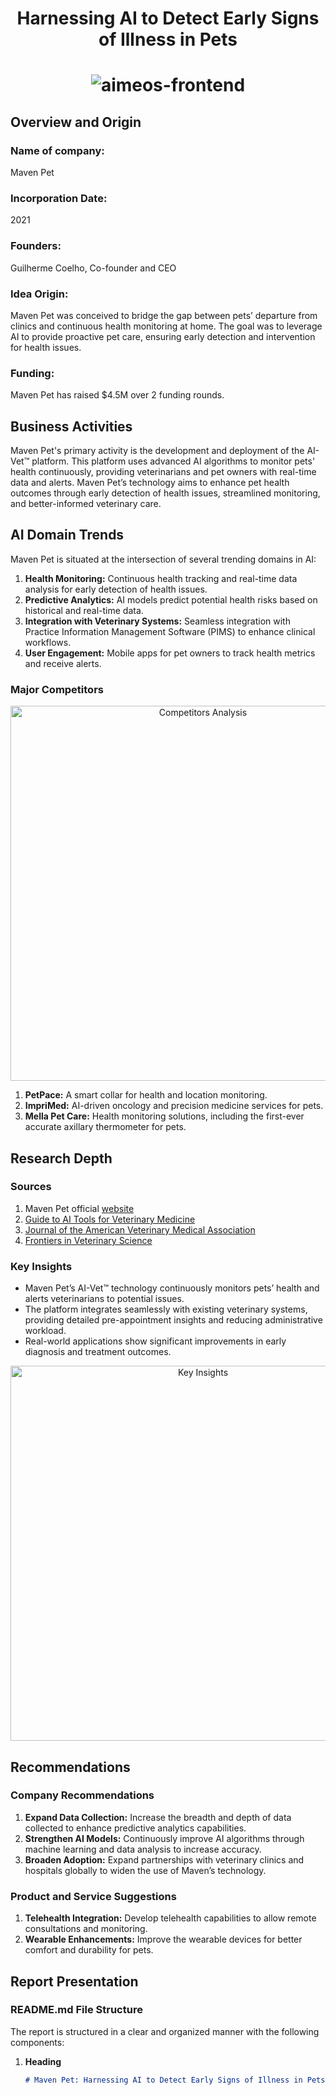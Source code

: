 <div align="center">
  <h1>Harnessing AI to Detect Early Signs of Illness in Pets<h1>



![aimeos-frontend](https://maven.pet/img/main/share.jpg)

</div>

## Overview and Origin
<h3> Name of company:</h3> <span style="display: inline;">Maven Pet</span>

<h3>Incorporation Date:</h3> <span style="display: inline;">2021</span>

<h3>Founders:</h3> <span style="display: inline;">Guilherme Coelho, Co-founder
and CEO</span>

<h3>Idea Origin:</h3> <span style="display: inline;">Maven Pet was conceived to
bridge the gap between pets’ departure from clinics and continuous health
monitoring at home. The goal was to leverage AI to provide proactive pet care,
ensuring early detection and intervention for health issues.</span>

<h3>Funding:</h3> <span style="display: inline;">Maven Pet has raised $4.5M
over 2 funding rounds.</span>


## Business Activities
Maven Pet's primary activity is the development and deployment of the AI-Vet™ platform. This platform uses advanced AI algorithms to monitor pets' health continuously, providing veterinarians and pet owners with real-time data and alerts. Maven Pet’s technology aims to enhance pet health outcomes through early detection of health issues, streamlined monitoring, and better-informed veterinary care.

## AI Domain Trends
Maven Pet is situated at the intersection of several trending domains in AI:
1. **Health Monitoring:** Continuous health tracking and real-time data analysis for early detection of health issues.
2. **Predictive Analytics:** AI models predict potential health risks based on historical and real-time data.
3. **Integration with Veterinary Systems:** Seamless integration with Practice Information Management Software (PIMS) to enhance clinical workflows.
4. **User Engagement:** Mobile apps for pet owners to track health metrics and receive alerts.

### Major Competitors
<div align="center">
  <img src="https://via.placeholder.com/800x400" alt="Competitors Analysis" width="600">
</div>

1. **PetPace:** A smart collar for health and location monitoring.
2. **ImpriMed:** AI-driven oncology and precision medicine services for pets.
3. **Mella Pet Care:** Health monitoring solutions, including the first-ever accurate axillary thermometer for pets.

## Research Depth
### Sources
1. Maven Pet official [website](https://maven.pet/)
2. [Guide to AI Tools for Veterinary Medicine](https://fullslice.agency)
3. [Journal of the American Veterinary Medical Association](https://avmajournals.avma.org)
4. [Frontiers in Veterinary Science](https://www.frontiersin.org)

### Key Insights
- Maven Pet’s AI-Vet™ technology continuously monitors pets’ health and alerts veterinarians to potential issues.
- The platform integrates seamlessly with existing veterinary systems, providing detailed pre-appointment insights and reducing administrative workload.
- Real-world applications show significant improvements in early diagnosis and treatment outcomes.

<div align="center">
  <img src="https://via.placeholder.com/800x400" alt="Key Insights" width="600">
</div>

## Recommendations
### Company Recommendations
1. **Expand Data Collection:** Increase the breadth and depth of data collected to enhance predictive analytics capabilities.
2. **Strengthen AI Models:** Continuously improve AI algorithms through machine learning and data analysis to increase accuracy.
3. **Broaden Adoption:** Expand partnerships with veterinary clinics and hospitals globally to widen the use of Maven’s technology.

### Product and Service Suggestions
1. **Telehealth Integration:** Develop telehealth capabilities to allow remote consultations and monitoring.
2. **Wearable Enhancements:** Improve the wearable devices for better comfort and durability for pets.

## Report Presentation
### README.md File Structure
The report is structured in a clear and organized manner with the following components:

1. **Heading**
   ```markdown
   # Maven Pet: Harnessing AI to Detect Early Signs of Illness in Pets

